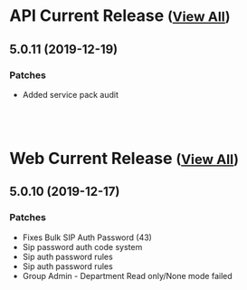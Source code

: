 
# API Current Release <small>([View All](/API.md))</small>
## 5.0.11 (2019-12-19)
### Patches 

- Added service pack audit

<br><br>
# Web Current Release <small>([View All](/Web.md))</small>
## 5.0.10 (2019-12-17)
### Patches 

- Fixes Bulk SIP Auth Password (43)
- Sip password auth code system
- Sip auth password rules
- Sip auth password rules
- Group Admin - Department Read only/None mode failed

  